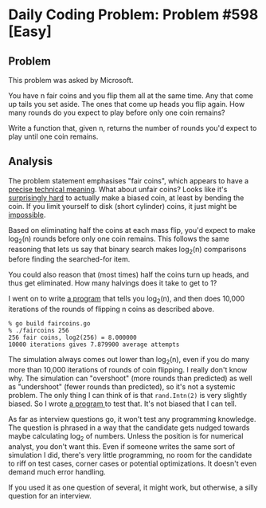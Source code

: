 # Daily Coding Problem: Problem #598 [Easy]

## Problem

This problem was asked by Microsoft.

You have n fair coins and you flip them all at the same time. Any that come up
tails you set aside. The ones that come up heads you flip again. How many
rounds do you expect to play before only one coin remains?

Write a function that, given n, returns the number of rounds you'd expect to
play until one coin remains.

## Analysis

The problem statement emphasises "fair coins",
which appears to have a [precise technical meaning](https://en.wikipedia.org/wiki/Fair_coin).
What about unfair coins?
Looks like it's [surprisingly hard](https://izbicki.me/blog/how-to-create-an-unfair-coin-and-prove-it-with-math.html)
to actually make a biased coin, at least by bending the coin.
If you limit yourself to disk (short cylinder) coins,
it just might be [impossible](http://www.stat.columbia.edu/~gelman/research/published/diceRev2.pdf).

Based on eliminating half the coins at each mass flip,
you'd expect to make log<sub>2</sub>(n) rounds before only one 
coin remains.
This follows the same reasoning that lets us say
that binary search makes log<sub>2</sub>(n) comparisons before
finding the searched-for item.

You could also reason that (most times) half the coins turn up heads,
and thus get eliminated.
How many halvings does it take to get to 1?

I went on to write [a program](main.go) that tells you log<sub>2</sub>(n),
and then does 10,000 iterations of the rounds of flipping n coins
as described above.

```
% go build faircoins.go
% ./faircoins 256
256 fair coins, log2(256) = 8.000000
10000 iterations gives 7.879900 average attempts
```

The simulation always comes out lower than log<sub>2</sub>(n),
even if you do many more than 10,000 iterations of rounds of coin flipping.
I really don't know why.
The simulation can "overshoot" (more rounds than predicted) as well as "undershoot"
(fewer rounds than predicted), so it's not a systemic problem.
The only thing I can think of is that `rand.Intn(2)`
is very slightly biased.
So I wrote [a program ](intntest.go) to test that.
It's not biased that I can tell.

As far as interview questions go,
it won't test any programming knowledge.
The question is phrased in a way that the candidate gets
nudged towards maybe calculating log<sub>2</sub> of numbers.
Unless the position is for numerical analyst,
you don't want this.
Even if someone writes the same sort of simulation I did,
there's very little programming,
no room for the candidate to riff on test cases,
corner cases or potential optimizations.
It doesn't even demand much error handling.

If you used it as one question of several,
it might work,
but otherwise,
a silly question for an interview.
